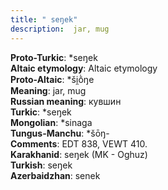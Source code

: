 ```yaml
---
title: " seŋek"
description:  jar, mug
---
```


<strong>Proto-Turkic</strong>:  *seŋek<br>
<strong>Altaic etymology</strong>:  Altaic etymology<br>
<strong> Proto-Altaic</strong>:  *ši̯ṑŋe<br>
<strong>Meaning</strong>:  jar, mug<br>
<strong>Russian meaning</strong>:  кувшин<br>
<strong>Turkic</strong>:  *seŋek<br>
<strong>Mongolian</strong>:  *sinaga<br>
<strong>Tungus-Manchu</strong>:  *šōŋ-<br>
<strong>Comments</strong>:  EDT 838, VEWT 410.<br>
<strong>Karakhanid</strong>:  seŋek (MK - Oghuz)<br>
<strong>Turkish</strong>:  seŋek<br>
<strong>Azerbaidzhan</strong>:  senek<br>


